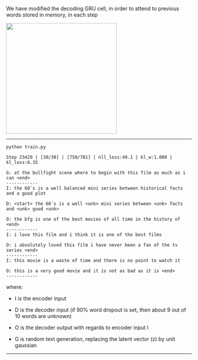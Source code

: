 We have modified the decoding GRU cell, in order to attend to previous words stored in memory, in each step

<img src="https://github.com/zhedongzheng/finch/blob/master/assets/lookback_rnn.jpg" height='300'>

---
``` python train.py ```
```
Step 23429 | [30/30] | [750/781] | nll_loss:49.1 | kl_w:1.000 | kl_loss:6.35 

G: at the bullfight scene where to begin with this film as much as i can <end>
------------
I: the 60´s is a well balanced mini series between historical facts and a good plot

D: <start> the 60´s is a well <unk> mini series between <unk> facts and <unk> good <unk>

O: the bfg is one of the best movies of all time in the history of <end>
------------
I: i love this film and i think it is one of the best films

O: i absolutely loved this film i have never been a fan of the tv series <end>
------------
I: this movie is a waste of time and there is no point to watch it

O: this is a very good movie and it is not as bad as it is <end>
------------
```
where:
* I is the encoder input

* D is the decoder input (if 90% word dropout is set, then about 9 out of 10 words are unknown)

* O is the decoder output with regards to encoder input I

* G is random text generation, replacing the latent vector (z) by unit gaussian
---
